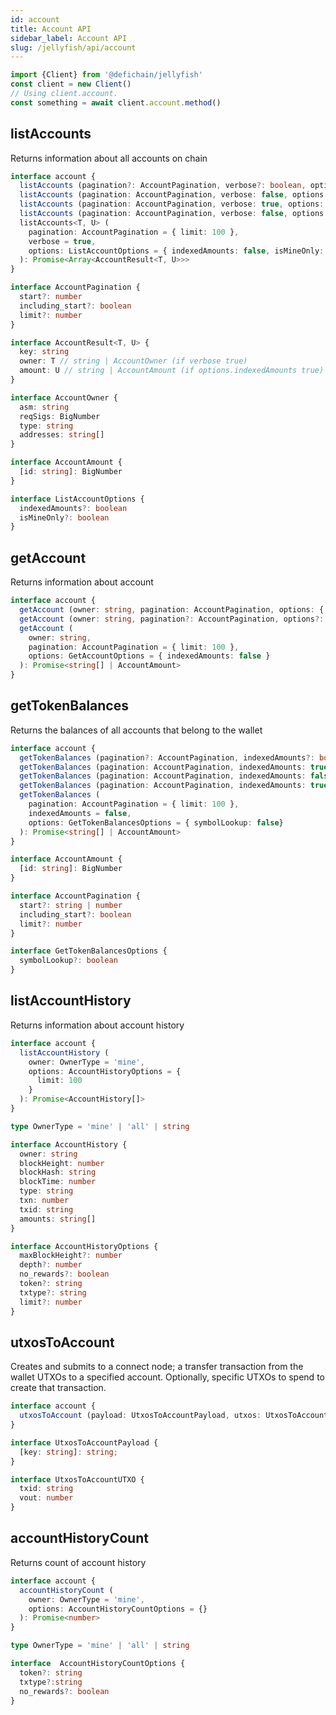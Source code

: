 ```yaml
---
id: account
title: Account API
sidebar_label: Account API
slug: /jellyfish/api/account
---
```


```js
import {Client} from '@defichain/jellyfish'
const client = new Client()
// Using client.account.
const something = await client.account.method()
```

## listAccounts

Returns information about all accounts on chain

```ts title="client.account.listAccounts()"
interface account {
  listAccounts (pagination?: AccountPagination, verbose?: boolean, options?: ListAccountOptions): Promise<Array<AccountResult<AccountOwner, string>>>
  listAccounts (pagination: AccountPagination, verbose: false, options: {indexedAmounts: false, isMineOnly: boolean}): Promise<Array<AccountResult<string, string>>>
  listAccounts (pagination: AccountPagination, verbose: true, options: {indexedAmounts: true, isMineOnly: boolean}): Promise<Array<AccountResult<AccountOwner, AccountAmount>>>
  listAccounts (pagination: AccountPagination, verbose: false, options: {indexedAmounts: true, isMineOnly: boolean}): Promise<Array<AccountResult<string, AccountAmount>>>
  listAccounts<T, U> (
    pagination: AccountPagination = { limit: 100 },
    verbose = true,
    options: ListAccountOptions = { indexedAmounts: false, isMineOnly: false }
  ): Promise<Array<AccountResult<T, U>>>
}

interface AccountPagination {
  start?: number
  including_start?: boolean
  limit?: number
}

interface AccountResult<T, U> {
  key: string
  owner: T // string | AccountOwner (if verbose true)
  amount: U // string | AccountAmount (if options.indexedAmounts true)
}

interface AccountOwner {
  asm: string
  reqSigs: BigNumber
  type: string
  addresses: string[]
}

interface AccountAmount {
  [id: string]: BigNumber
}

interface ListAccountOptions {
  indexedAmounts?: boolean
  isMineOnly?: boolean
}
```

## getAccount

Returns information about account

```ts title="client.account.getAccount()"
interface account {
  getAccount (owner: string, pagination: AccountPagination, options: { indexedAmounts: true }): Promise<AccountAmount>
  getAccount (owner: string, pagination?: AccountPagination, options?: GetAccountOptions): Promise<string[]>
  getAccount (
    owner: string,
    pagination: AccountPagination = { limit: 100 },
    options: GetAccountOptions = { indexedAmounts: false }
  ): Promise<string[] | AccountAmount>
}
```

## getTokenBalances

Returns the balances of all accounts that belong to the wallet

```ts title="client.account.getTokenBalances()"
interface account {
  getTokenBalances (pagination?: AccountPagination, indexedAmounts?: boolean, options?: GetTokenBalancesOptions): Promise<string[]>
  getTokenBalances (pagination: AccountPagination, indexedAmounts: true, options: { symbolLookup: false }): Promise<AccountAmount>
  getTokenBalances (pagination: AccountPagination, indexedAmounts: false, options: { symbolLookup: true }): Promise<string[]>
  getTokenBalances (pagination: AccountPagination, indexedAmounts: true, options: { symbolLookup: true }): Promise<AccountAmount>
  getTokenBalances (
    pagination: AccountPagination = { limit: 100 },
    indexedAmounts = false,
    options: GetTokenBalancesOptions = { symbolLookup: false}
  ): Promise<string[] | AccountAmount>
}

interface AccountAmount {
  [id: string]: BigNumber
}

interface AccountPagination {
  start?: string | number
  including_start?: boolean
  limit?: number
}

interface GetTokenBalancesOptions {
  symbolLookup?: boolean
}
```

## listAccountHistory

Returns information about account history

```ts title="client.account.listAccountHistory()"
interface account {
  listAccountHistory (
    owner: OwnerType = 'mine',
    options: AccountHistoryOptions = {
      limit: 100
    }
  ): Promise<AccountHistory[]>
}

type OwnerType = 'mine' | 'all' | string

interface AccountHistory {
  owner: string
  blockHeight: number
  blockHash: string
  blockTime: number
  type: string
  txn: number
  txid: string
  amounts: string[]
}

interface AccountHistoryOptions {
  maxBlockHeight?: number
  depth?: number
  no_rewards?: boolean
  token?: string
  txtype?: string
  limit?: number
}
```

## utxosToAccount

Creates and submits to a connect node; a transfer transaction from the wallet UTXOs to a specified account. 
Optionally, specific UTXOs to spend to create that transaction.

```ts title="client.account.utxosToAccount()"
interface account {
  utxosToAccount (payload: UtxosToAccountPayload, utxos: UtxosToAccountUTXO[] = []): Promise<string>
}

interface UtxosToAccountPayload {
  [key: string]: string;
}

interface UtxosToAccountUTXO {
  txid: string
  vout: number
}
```

## accountHistoryCount 

Returns count of account history

```ts title="client.account.accountHistoryCount()"
interface account {
  accountHistoryCount (
    owner: OwnerType = 'mine',
    options: AccountHistoryCountOptions = {}
  ): Promise<number>
}

type OwnerType = 'mine' | 'all' | string

interface  AccountHistoryCountOptions {
  token?: string
  txtype?:string
  no_rewards?: boolean
}
```
